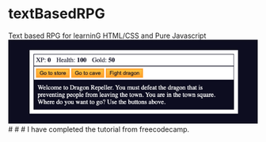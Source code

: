 # textBasedRPG
Text based RPG for learninG HTML/CSS and Pure Javascript
![](image.png)
# # # I have completed the tutorial from freecodecamp.
